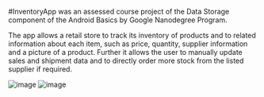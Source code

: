#InventoryApp was an assessed course project of the Data Storage component of the Android Basics by Google Nanodegree Program.

The app allows a retail store to track its inventory of products and to related information about each item, such as price, quantity, supplier information and a picture of a product. Further it allows the user to manually update sales and shipment data and to directly order more stock from the listed supplier if required.

![image](https://user-images.githubusercontent.com/27082393/52775644-6f02b780-3040-11e9-8507-f682293ac66a.png)  ![image](https://user-images.githubusercontent.com/27082393/52775557-41b60980-3040-11e9-9431-a158aae8826b.png)
